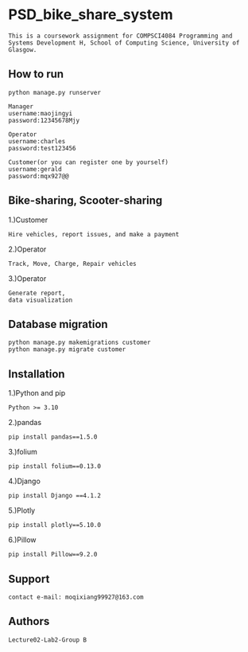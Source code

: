 # PSD_bike_share_system
```
This is a coursework assignment for COMPSCI4084 Programming and Systems Development H, School of Computing Science, University of Glasgow.
```


## How to run
```
python manage.py runserver

Manager
username:maojingyi
password:12345678Mjy

Operator
username:charles
password:test123456

Customer(or you can register one by yourself)
username:gerald
password:mqx927@@
```

## Bike-sharing, Scooter-sharing
1.)Customer
```
Hire vehicles, report issues, and make a payment
```
2.)Operator
```
Track, Move, Charge, Repair vehicles
```
3.)Operator
```
Generate report,
data visualization
```

## Database migration
```
python manage.py makemigrations customer
python manage.py migrate customer
```


## Installation
1.)Python and pip 
```
Python >= 3.10
```
2.)pandas
```
pip install pandas==1.5.0
```
3.)folium
```
pip install folium==0.13.0
```
4.)Django
```
pip install Django ==4.1.2
```
5.)Plotly
```
pip install plotly==5.10.0
```
6.)Pillow
```
pip install Pillow==9.2.0
```

## Support
```
contact e-mail: moqixiang99927@163.com
```
## Authors
```
Lecture02-Lab2-Group B
```

